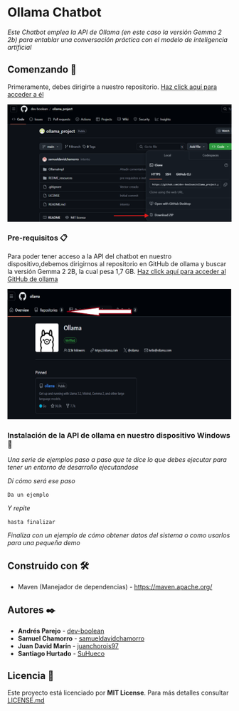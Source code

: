 # Ollama Chatbot

_Este Chatbot emplea la API de Ollama (en este caso la versión Gemma 2 2b) para entablar una conversación práctica con el modelo de inteligencia artificial_

## Comenzando 🚀

Primeramente, debes dirigirte a nuestro repositorio. [Haz click aquí para acceder a él](https://github.com/dev-boolean/ollama_project/)

![Imag](https://github.com/dev-boolean/ollama_project/blob/main/REDME_resources/REPOSITORIO%20BOOLEAN.png)


### Pre-requisitos 📋

Para poder tener acceso a la API del chatbot en nuestro dispositivo,debemos dirigirnos al repositorio en GitHub de ollama y buscar la versión Gemma 2 2B, la cual pesa 1,7 GB. [Haz click aquí para acceder al GitHub de ollama](https://github.com/ollama) 


![Imagen ilustrativa 1](https://github.com/dev-boolean/ollama_project/blob/main/REDME_resources/ollama%20repositorio.png)


### Instalación de la API de ollama en nuestro dispositivo Windows🔧

_Una serie de ejemplos paso a paso que te dice lo que debes ejecutar para tener un entorno de desarrollo ejecutandose_

_Dí cómo será ese paso_

```
Da un ejemplo
```

_Y repite_

```
hasta finalizar
```

_Finaliza con un ejemplo de cómo obtener datos del sistema o como usarlos para una pequeña demo_

## Construido con 🛠️

* Maven (Manejador de dependencias) - https://maven.apache.org/

## Autores ✒️

* **Andrés Parejo** - [dev-boolean](https://github.com/dev-boolean)
* **Samuel Chamorro** - [samueldavidchamorro](https://github.com/samueldavidchamorro)
* **Juan David Marín** - [juanchorois97](https://github.com/juanchorois97)
* **Santiago Hurtado** - [SuHueco](https://github.com/SuHueco)

## Licencia 📄

Este proyecto está licenciado por **MIT License**. Para más detalles consultar [LICENSE.md](LICENSE.md)
